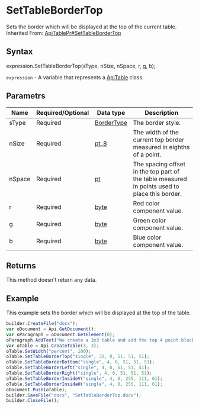 # SetTableBorderTop

Sets the border which will be displayed at the top of the current table.<br>Inherited From: [ApiTablePr#SetTableBorderTop](../../ApiTablePr/Methods/SetTableBorderTop.md)

## Syntax

expression.SetTableBorderTop(sType, nSize, nSpace, r, g, b);

`expression` - A variable that represents a [ApiTable](../ApiTable.md) class.

## Parametrs

| **Name** | **Required/Optional** | **Data type** | **Description** |
| ------------- | ------------- | ------------- | ------------- |
| sType | Required | [BorderType](../../../Enumerations/BorderType.md) | The border style. |
| nSize | Required | [pt_8](../../../Enumerations/pt_8.md) | The width of the current top border measured in eighths of a point. |
| nSpace | Required | [pt](../../../Enumerations/pt.md) | The spacing offset in the top part of the table measured in points used to place this border. |
| r | Required | [byte](../../../Enumerations/byte.md) | Red color component value. |
| g | Required | [byte](../../../Enumerations/byte.md) | Green color component value. |
| b | Required | [byte](../../../Enumerations/byte.md) | Blue color component value. |

## Returns

This method doesn't return any data.

## Example

This example sets the border which will be displayed at the top of the table.

```javascript
builder.CreateFile("docx");
var oDocument = Api.GetDocument();
var oParagraph = oDocument.GetElement(0);
oParagraph.AddText("We create a 3x3 table and add the top 4 point black border:");
var oTable = Api.CreateTable(3, 3);
oTable.SetWidth("percent", 100);
oTable.SetTableBorderTop("single", 32, 0, 51, 51, 51);
oTable.SetTableBorderBottom("single", 4, 0, 51, 51, 51);
oTable.SetTableBorderLeft("single", 4, 0, 51, 51, 51);
oTable.SetTableBorderRight("single", 4, 0, 51, 51, 51);
oTable.SetTableBorderInsideV("single", 4, 0, 255, 111, 61);
oTable.SetTableBorderInsideH("single", 4, 0, 255, 111, 61);
oDocument.Push(oTable);
builder.SaveFile("docx", "SetTableBorderTop.docx");
builder.CloseFile();
```